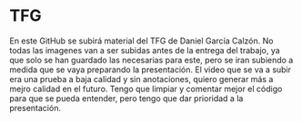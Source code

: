 # TFG
En este GitHub se subirá material del TFG de Daniel García Calzón.
No todas las imagenes van a ser subidas antes de la entrega del trabajo, ya que solo se han guardado las necesarias para este, pero se iran subiendo a medida que se vaya preparando la presentación.
El video que se va a subir era una prueba a baja calidad y sin anotaciones, quiero generar más a mejro calidad en el futuro.
Tengo que limpiar y comentar mejor el código para que se pueda entender, pero tengo que dar prioridad a la presentación.
